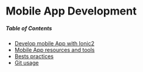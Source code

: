 # Mobile App Development

##### Table of Contents  
* [Develop mobile App with Ionic2](https://github.com/gsoulie/ionic/blob/master/ionic2-test.md)    
* [Mobile App resources and tools](https://github.com/gsoulie/ionic/blob/master/Mobile%20App%20Resources%20and%20tools.md)
* [Bests practices](https://github.com/gsoulie/ionic/blob/master/best-practice.md)
* [Git usage](https://github.com/gsoulie/Mobile-App-Development/blob/master/git.md)
